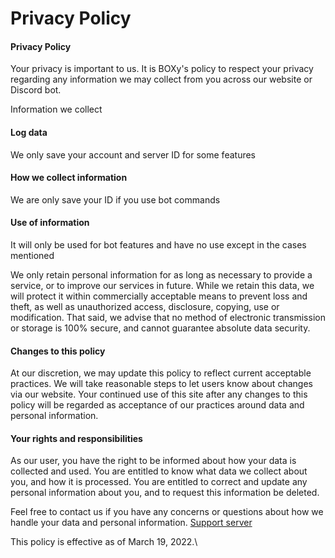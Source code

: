 # Privacy Policy

#### Privacy Policy

Your privacy is important to us. It is BOXy's policy to respect your privacy regarding any information we may collect from you across our website or Discord bot.

Information we collect

#### Log data

We only save your account and server ID for some features

#### How we collect information

We are only save your ID if you use bot commands

#### Use of information

It will only be used for bot features and have no use except in the cases mentioned

We only retain personal information for as long as necessary to provide a service, or to improve our services in future. While we retain this data, we will protect it within commercially acceptable means to prevent loss and theft, as well as unauthorized access, disclosure, copying, use or modification. That said, we advise that no method of electronic transmission or storage is 100% secure, and cannot guarantee absolute data security.

#### Changes to this policy

At our discretion, we may update this policy to reflect current acceptable practices. We will take reasonable steps to let users know about changes via our website. Your continued use of this site after any changes to this policy will be regarded as acceptance of our practices around data and personal information.

#### Your rights and responsibilities

As our user, you have the right to be informed about how your data is collected and used. You are entitled to know what data we collect about you, and how it is processed. You are entitled to correct and update any personal information about you, and to request this information be deleted.

Feel free to contact us if you have any concerns or questions about how we handle your data and personal information. [Support server](https://discord.gg/3RyERUDUGt)

This policy is effective as of March 19, 2022.\
